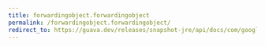 ```yaml
---
title: forwardingobject.forwardingobject
permalink: /forwardingobject.forwardingobject/
redirect_to: https://guava.dev/releases/snapshot-jre/api/docs/com/google/common/collect/ForwardingObject.html#ForwardingObject--
---
```

